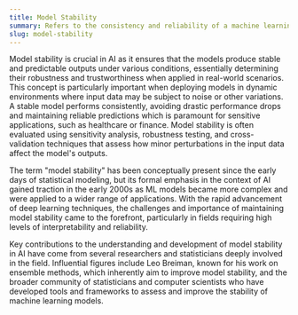 ```yaml
---
title: Model Stability  
summary: Refers to the consistency and reliability of a machine learning model's performance when exposed to different subsets of data or slight variations in input.
slug: model-stability
---  
```


Model stability is crucial in AI as it ensures that the models produce stable and predictable outputs under various conditions, essentially determining their robustness and trustworthiness when applied in real-world scenarios. This concept is particularly important when deploying models in dynamic environments where input data may be subject to noise or other variations. A stable model performs consistently, avoiding drastic performance drops and maintaining reliable predictions which is paramount for sensitive applications, such as healthcare or finance. Model stability is often evaluated using sensitivity analysis, robustness testing, and cross-validation techniques that assess how minor perturbations in the input data affect the model's outputs.

The term "model stability" has been conceptually present since the early days of statistical modeling, but its formal emphasis in the context of AI gained traction in the early 2000s as ML models became more complex and were applied to a wider range of applications. With the rapid advancement of deep learning techniques, the challenges and importance of maintaining model stability came to the forefront, particularly in fields requiring high levels of interpretability and reliability.

Key contributions to the understanding and development of model stability in AI have come from several researchers and statisticians deeply involved in the field. Influential figures include Leo Breiman, known for his work on ensemble methods, which inherently aim to improve model stability, and the broader community of statisticians and computer scientists who have developed tools and frameworks to assess and improve the stability of machine learning models.